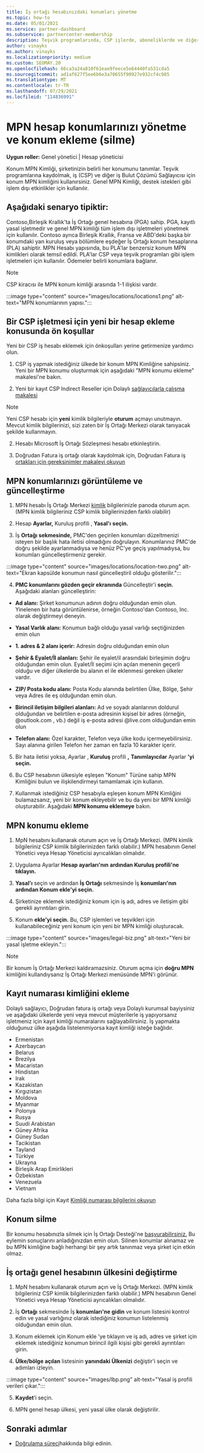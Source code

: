 ```yaml
---
title: İş ortağı hesabınızdaki konumları yönetme
ms.topic: how-to
ms.date: 05/01/2021
ms.service: partner-dashboard
ms.subservice: partnercenter-membership
description: Teşvik programlarında, CSP işlerde, aboneliklerde ve diğer işlemlerde yeni konum ve konum MPN kimliğinin nasıl kullanılabı hakkında bilgi edinin.
author: vinayks
ms.author: vinayks
ms.localizationpriority: medium
ms.custom: SEOMAY.20
ms.openlocfilehash: 66ca3a24a810f61eae9feece5e64440fa531cda5
ms.sourcegitcommit: ad1af627f5ee6b6e3a70655f90927e932cf4c985
ms.translationtype: MT
ms.contentlocale: tr-TR
ms.lasthandoff: 07/29/2021
ms.locfileid: "114836991"
---
```

# <a name="manage-your-mpn-account-locations-and-add-delete-a-location"></a>MPN hesap konumlarınızı yönetme ve konum ekleme (silme)


**Uygun roller:** Genel yönetici | Hesap yöneticisi

Konum MPN Kimliği, şirketinizin belirli her konumunu tanımlar. Teşvik programlarına kaydolmak, iş (CSP) ve diğer iş Bulut Çözümü Sağlayıcısı için konum MPN kimliğini kullanırsiniz. Genel MPN Kimliği, destek istekleri gibi işlem dışı etkinlikler için kullanılır.

## <a name="the-following-scenario-is-typical"></a>Aşağıdaki senaryo tipiktir:

Contoso,Birleşik Krallık'ta İş Ortağı genel hesabına (PGA) sahip. PGA, kayıtlı yasal işletmedir ve genel MPN kimliği tüm işlem dışı işletmeleri yönetmek için kullanılır. Contoso ayrıca Birleşik Krallık, Fransa ve ABD'deki başka bir konumdaki yan kuruluş veya bölümlere eşdeğer İş Ortağı konum hesaplarına (PLA) sahiptir. MPN Hesabı yapısında, bu PLA'lar benzersiz konum MPN kimlikleri olarak temsil edildi. PLA'lar CSP veya teşvik programları gibi işlem işletmeleri için kullanılır. Ödemeler belirli konumlara bağlanır. 

>[!NOTE]
>CSP kiracısı ile MPN konum kimliği arasında 1-1 ilişkisi vardır.

:::image type="content" source="images/locations/locations1.png" alt-text="MPN konumlarının yapısı.":::

## <a name="prerequisites-in-order-to-add-a-new-account-for-a-csp-business"></a>Bir CSP işletmesi için yeni bir hesap ekleme konusunda ön koşullar

Yeni bir CSP iş hesabı eklemek için önkoşulları yerine getirmenize yardımcı olun.

1. CSP iş yapmak istediğiniz ülkede bir konum MPN Kimliğine sahipsiniz. Yeni bir MPN konumu oluşturmak için aşağıdaki "MPN konumu ekleme" makalesi'ne bakın.
  
1. Yeni bir kayıt CSP Indirect Reseller için Dolaylı [sağlayıcılarla çalışma makalesi](indirect-reseller-tasks-in-partner-center.md#get-started) 

>[!NOTE] 
 >Yeni CSP hesabı için **yeni** kimlik bilgileriyle **oturum** açmayı unutmayın. Mevcut kimlik bilgilerinizi, sizi zaten bir İş Ortağı Merkezi olarak tanıyacak şekilde kullanmayın.

2. Hesabı Microsoft İş Ortağı Sözleşmesi hesabı etkinleştirin.

1. Doğrudan Fatura iş ortağı olarak kaydolmak için, Doğrudan Fatura iş [ortakları için gereksinimler makaleyi okuyun](direct-partner-new-requirements.md)

## <a name="view-and-update-your-mpn-locations"></a>MPN konumlarınızı görüntüleme ve güncelleştirme

1. MPN hesabı İş Ortağı Merkezi [kimlik](https://partner.microsoft.com/dashboard/home) bilgilerinizle panoda oturum açın. (MPN kimlik bilgileriniz CSP kimlik bilgilerinizden farklı olabilir) 
 
1. Hesap **Ayarlar,** Kuruluş profili , **Yasal'ı** **seçin.**  

1. İş **Ortağı sekmesinde,** PMC'den geçirilen konumları düzeltmenizi isteyen bir başlık hata iletisi olmadığını doğrulayın.  Konumlarınız PMC'de doğru şekilde ayarlanmadıysa ve henüz PC'ye geçiş yapılmadıysa, bu konumları güncelleştirmeniz gerekir.

:::image type="content" source="images/locations/location-two.png" alt-text="Ekran kapsülde konumun nasıl güncelleştiril olduğu gösterilir.":::
 
4.  **PMC konumlarını gözden geçir ekranında** Güncelleştir'i **seçin.**
Aşağıdaki alanları güncelleştirin:

- **Ad alanı:** Şirket konumunun adının doğru olduğundan emin olun. Yinelenen bir hata görüntülenirse, örneğin Contoso'dan Contoso, Inc. olarak değiştirmeyi deneyin.

- **Yasal Varlık alanı:** Konumun bağlı olduğu yasal varlığı seçtiğinizden emin olun

- **1. adres & 2 alanı içerir:** Adresin doğru olduğundan emin olun

- **Şehir & Eyalet/İl alanları:** Şehir ile eyalet/il arasındaki birleşimin doğru olduğundan emin olun. Eyalet/İl seçimi için açılan menenin geçerli olduğu ve diğer ülkelerde bu alanın el ile eklenmesi gereken ülkeler vardır.

- **ZIP/ Posta kodu alanı:** Posta Kodu alanında belirtilen Ülke, Bölge, Şehir veya Adres ile eş olduğundan emin olun.

- **Birincil iletişim bilgileri alanları:** Ad ve soyadı alanlarının doldurul olduğundan ve belirtilen e-posta adresinin kişisel bir adres (örneğin, @outlook.com , vb.) değil iş e-posta adresi @live.com olduğundan emin olun

- **Telefon alanı:** Özel karakter, Telefon veya ülke kodu içermeyebilirsiniz. Sayı alanına girilen Telefon her zaman en fazla 10 karakter içerir.

5. Bir hata iletisi yoksa, Ayarlar , **Kuruluş** profili **,** **Tanımlayıcılar** Ayarlar **'yi seçin.**

6. Bu CSP hesabının ülkesiyle eşleşen "Konum" Türüne sahip MPN Kimliğini bulun ve ilişkilendirmeyi tamamlamak için kullanın.

7. Kullanmak istediğiniz CSP hesabıyla eşleşen konum MPN Kimliğini bulamazsanız, yeni bir konum ekleyebilir ve bu da yeni bir MPN kimliği oluşturabilir. Aşağıdaki **MPN konumu eklemeye** bakın.

## <a name="add-an-mpn-location"></a>MPN konumu ekleme

1. MpN hesabını kullanarak oturum açın ve İş Ortağı Merkezi. (MPN kimlik bilgileriniz CSP kimlik bilgilerinizden farklı olabilir.) MPN hesabının Genel Yönetici veya Hesap Yöneticisi ayrıcalıkları olmalıdır. 

1. Uygulama Ayarlar **Hesap ayarları'nın** **ardından Kuruluş profili'ne** **tıklayın.**

2. **Yasal'ı** seçin ve ardından **İş Ortağı** sekmesinde İş **konumları'nın ardından Konum** **ekle'yi seçin.**

3. Şirketinize eklemek istediğiniz konum için iş adı, adres ve iletişim gibi gerekli ayrıntıları girin.
 
1. Konum **ekle'yi seçin.** Bu, CSP işlemleri ve teşvikleri için kullanabileceğiniz yeni konum için yeni bir MPN kimliği oluşturacak.

:::image type="content" source="images/legal-biz.png" alt-text="Yeni bir yasal işletme ekleyin.":::

> [!NOTE]
> Bir konum İş Ortağı Merkezi kaldıramazsiniz. Oturum açma için **doğru MPN** kimliğini kullandıysanız İş Ortağı Merkezi menüsünde MPN'i görünür.

## <a name="add-the-registration-number-id"></a>Kayıt numarası kimliğini ekleme

Dolaylı sağlayıcı, Doğrudan fatura iş ortağı veya Dolaylı kurumsal bayiysiniz ve aşağıdaki ülkelerde yeni veya mevcut müşterilerle iş yapıyorsanız işletmeniz için kayıt kimliği numaralarını sağlayabilirsiniz. İş yapmakta olduğunuz ülke aşağıda listelenmiyorsa kayıt kimliği isteğe bağlıdır.

- Ermenistan 
- Azerbaycan 
- Belarus 
- Brezilya 
- Macaristan 
- Hindistan 
- Irak 
- Kazakistan 
- Kırgızistan 
- Moldova 
- Myanmar 
- Polonya 
- Rusya 
- Suudi Arabistan 
- Güney Afrika 
- Güney Sudan  
- Tacikistan 
- Tayland
- Türkiye 
- Ukrayna 
- Birleşik Arap Emirlikleri 
- Özbekistan 
- Venezuela
- Vietnam 


Daha fazla bilgi için Kayıt [Kimliği numarası bilgilerini okuyun](reg-number-id.md)

## <a name="delete-a-location"></a>Konum silme

Bir konumu hesabınızla silmek için İş Ortağı Desteği'ne [başvurabilirsiniz.](https://partner.microsoft.com/dashboard/support/servicerequests/create?stage=2&topicid=1af7f3a0-1757-3543-4b6a-c945c3ad187b) Bu eylemin sonuçlarını anladığınızdan emin olun. Silinen konumlar alınamaz ve bu MPN kimliğine bağlı herhangi bir şey artık tanınmaz veya şirket için etkin olmaz.

## <a name="change-country-of-partner-global-account"></a>İş ortağı genel hesabının ülkesini değiştirme 

1. MpN hesabını kullanarak oturum açın ve İş Ortağı Merkezi. (MPN kimlik bilgileriniz CSP kimlik bilgilerinizden farklı olabilir.) MPN hesabının Genel Yönetici veya Hesap Yöneticisi ayrıcalıkları olmalıdır. 

2. İş **Ortağı** sekmesinde İş **konumları'ne gidin** ve konum listesini kontrol edin ve yasal varlığınız olarak istediğiniz konumun listelenmiş olduğundan emin olun. 
 
1. Konum eklemek için Konum ekle 'ye tıklayın ve iş adı, adres ve şirket için eklemek istediğiniz konumun birincil ilgili kişisi gibi gerekli ayrıntıları girin. 
 
1. **Ülke/bölge açılan** listesinin **yanındaki Ülkenizi** değiştir'i seçin ve adımları izleyin. 

:::image type="content" source="images/lbp.png" alt-text="Yasal iş profili verileri çıkar.":::

5. **Kaydet**’i seçin.

6. MPN genel hesap ülkesi, yeni yasal ülke olarak değiştirilir.
  
## <a name="next-steps"></a>Sonraki adımlar

- [Doğrulama süreci](verification-responses.md)hakkında bilgi edinin.
